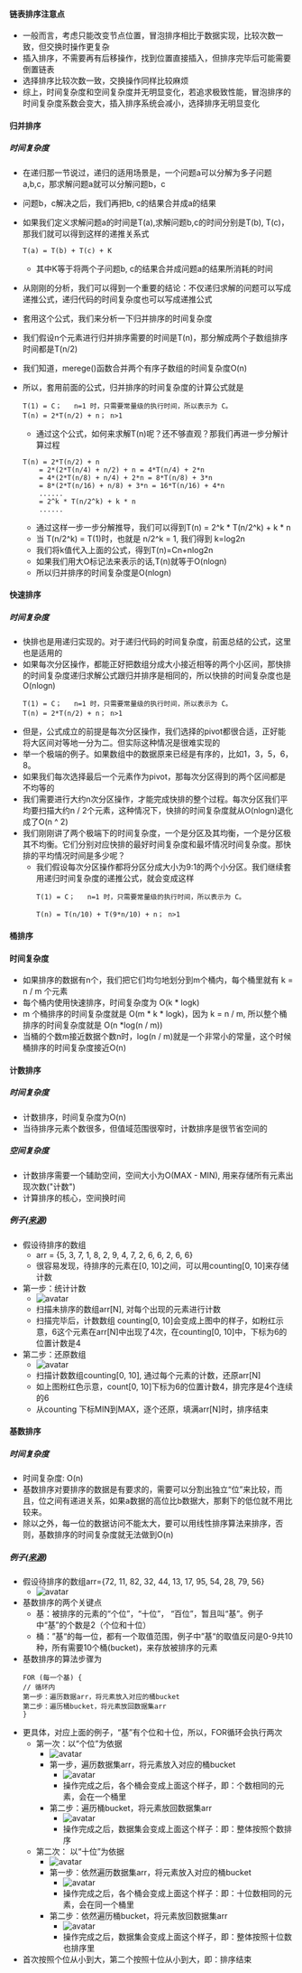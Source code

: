 #### 链表排序注意点
- 一般而言，考虑只能改变节点位置，冒泡排序相比于数据实现，比较次数一致，但交换时操作更复杂
- 插入排序，不需要再有后移操作，找到位置直接插入，但排序完毕后可能需要倒置链表
- 选择排序比较次数一致，交换操作同样比较麻烦
- 综上，时间复杂度和空间复杂度并无明显变化，若追求极致性能，冒泡排序的时间复杂度系数会变大，插入排序系统会减小，选择排序无明显变化

#### 归并排序
##### 时间复杂度
-  在递归那一节说过，递归的适用场景是，一个问题a可以分解为多子问题a,b,c，那求解问题a就可以分解问题b，c
-  问题b，c解决之后，我们再把b, c的结果合并成a的结果
-  如果我们定义求解问题a的时间是T(a),求解问题b,c的时间分别是T(b), T(c)，那我们就可以得到这样的递推关系式
    ```
    T(a) = T(b) + T(c) + K
    ```
    - 其中K等于将两个子问题b, c的结果合并成问题a的结果所消耗的时间

- 从刚刚的分析，我们可以得到一个重要的结论：不仅递归求解的问题可以写成递推公式，递归代码的时间复杂度也可以写成递推公式
- 套用这个公式，我们来分析一下归并排序的时间复杂度
- 我们假设n个元素进行归并排序需要的时间是T(n)，那分解成两个子数组排序时间都是T(n/2)
- 我们知道，merege()函数合并两个有序子数组的时间复杂度O(n)
- 所以，套用前面的公式，归并排序的时间复杂度的计算公式就是
    ```
    T(1) = C；   n=1 时，只需要常量级的执行时间，所以表示为 C。
    T(n) = 2*T(n/2) + n； n>1
    ```
    - 通过这个公式，如何来求解T(n)呢？还不够直观？那我们再进一步分解计算过程
    ```
    T(n) = 2*T(n/2) + n
        = 2*(2*T(n/4) + n/2) + n = 4*T(n/4) + 2*n
        = 4*(2*T(n/8) + n/4) + 2*n = 8*T(n/8) + 3*n
        = 8*(2*T(n/16) + n/8) + 3*n = 16*T(n/16) + 4*n
        ......
        = 2^k * T(n/2^k) + k * n
        ......
    ```
    - 通过这样一步一步分解推导，我们可以得到T(n) = 2^k * T(n/2^k) + k * n
    - 当 T(n/2^k) = T(1)时，也就是 n/2^k = 1, 我们得到 k=log2n
    - 我们将k值代入上面的公式，得到T(n)=Cn+nlog2n
    - 如果我们用大O标记法来表示的话,T(n)就等于O(nlogn)
    - 所以归并排序的时间复杂度是O(nlogn)

#### 快速排序
##### 时间复杂度
- 快排也是用递归实现的。对于递归代码的时间复杂度，前面总结的公式，这里也是适用的
- 如果每次分区操作，都能正好把数组分成大小接近相等的两个小区间，那快排的时间复杂度递归求解公式跟归并排序是相同的，所以快排的时间复杂度也是O(nlogn)
    ```
    T(1) = C；   n=1 时，只需要常量级的执行时间，所以表示为 C。
    T(n) = 2*T(n/2) + n； n>1
    ```
- 但是，公式成立的前提是每次分区操作，我们选择的pivot都很合适，正好能将大区间对等地一分为二。但实际这种情况是很难实现的
- 举一个极端的例子。如果数组中的数据原来已经是有序的，比如1，3，5，6，8。
- 如果我们每次选择最后一个元素作为pivot，那每次分区得到的两个区间都是不均等的
- 我们需要进行大约n次分区操作，才能完成快排的整个过程。每次分区我们平均要扫描大约n / 2个元素，这种情况下，快排的时间复杂度就从O(nlogn)退化成了O(n ^ 2)
- 我们刚刚讲了两个极端下的时间复杂度，一个是分区及其均衡，一个是分区极其不均衡。它们分别对应快排的最好时间复杂度和最坏情况时间复杂度。那快排的平均情况时间是多少呢？
  - 我们假设每次分区操作都将分区分成大小为9:1的两个小分区。我们继续套用递归时间复杂度的递推公式，就会变成这样
    ```
    T(1) = C；   n=1 时，只需要常量级的执行时间，所以表示为 C。

    T(n) = T(n/10) + T(9*n/10) + n； n>1
    ```

#### 桶排序
#### 时间复杂度
- 如果排序的数据有n个，我们把它们均匀地划分到m个桶内，每个桶里就有 k = n / m 个元素
- 每个桶内使用快速排序，时间复杂度为 O(k * logk)
- m 个桶排序的时间复杂度就是 O(m * k * logk)，因为 k = n / m, 所以整个桶排序的时间复杂度就是 O(n *log(n / m))
- 当桶的个数m接近数据个数n时，log(n / m)就是一个非常小的常量，这个时候桶排序的时间复杂度接近O(n)


#### 计数排序
##### 时间复杂度
- 计数排序，时间复杂度为O(n)
- 当待排序元素个数很多，但值域范围很窄时，计数排序是很节省空间的
  
##### 空间复杂度
- 计数排序需要一个辅助空间，空间大小为O(MAX - MIN), 用来存储所有元素出现次数("计数")
- 计算排序的核心，空间换时间

##### 例子([来源](https://mp.weixin.qq.com/s/KU-AUGOnLeRtE_hivl2uSA))
- 假设待排序的数组
  - arr = {5, 3, 7, 1, 8, 2, 9, 4, 7, 2, 6, 6, 2, 6, 6}
  - 很容易发现，待排序的元素在[0, 10]之间，可以用counting[0, 10]来存储计数
- 第一步：统计计数
  - ![avatar](images/../../images/count_sort_1.png)
  - 扫描未排序的数组arr[N], 对每个出现的元素进行计数
  - 扫描完毕后，计数数组 counting[0, 10]会变成上图中的样子，如粉红示意，6这个元素在arr[N]中出现了4次，在counting[0, 10]中，下标为6的位置计数是4
- 第二步：还原数组
  - ![avatar](images/../../images/count_sort_2.png)
  - 扫描计数数组counting[0, 10], 通过每个元素的计数，还原arr[N]
  - 如上图粉红色示意，count[0, 10]下标为6的位置计数4，排完序是4个连续的6
  - 从counting 下标MIN到MAX，逐个还原，填满arr[N]时，排序结束


#### 基数排序
##### 时间复杂度
-  时间复杂度: O(n)
-  基数排序对要排序的数据是有要求的，需要可以分割出独立“位”来比较，而且，位之间有递进关系，如果a数据的高位比b数据大，那剩下的低位就不用比较来。
-  除以之外，每一位的数据访问不能太大，要可以用线性排序算法来排序，否则，基数排序的时间复杂度就无法做到O(n)

##### 例子([来源](https://mp.weixin.qq.com/s?__biz=MjM5ODYxMDA5OQ==&mid=2651961634&idx=1&sn=1e9617d6f6bd2790eabedca22ea49879&chksm=bd2d0cfe8a5a85e8dd52dd0453abe7118932f3dd0068682c6829c37d69e197acfe0efff051e7&scene=21#wechat_redirect))
- 假设待排序的数组arr={72, 11, 82, 32, 44, 13, 17, 95, 54, 28, 79, 56}
  - ![avatar](images/../../images/radix_sort_1.png)
- 基数排序的两个关键点
  - 基：被排序的元素的“个位”，“十位”， “百位”，暂且叫“基”。例子中“基”的个数是2（个位和十位）
  - 桶：”基“的每一位，都有一个取值范围，例子中”基“的取值反问是0-9共10种，所有需要10个桶(bucket)，来存放被排序的元素
- 基数排序的算法步骤为
    ```
    FOR (每一个基) {
    // 循环内
    第一步：遍历数据arr，将元素放入对应的桶bucket
    第二步：遍历桶bucket，将元素放回数据集arr
    }
    ```
- 更具体，对应上面的例子，“基”有个位和十位，所以，FOR循环会执行两次
  - 第一次：以“个位”为依据
    - ![avatar](images/../../images/radix_sort_2.png)   
    - 第一步，遍历数据集arr，将元素放入对应的桶bucket
      - ![avatar](images/../../images/radix_sort_3.png)
      - 操作完成之后，各个桶会变成上面这个样子，即：个数相同的元素，会在一个桶里
    - 第二步：遍历桶bucket，将元素放回数据集arr
      - ![avatar](images/../../images/radix_sort_4.png)
      - 操作完成之后，数据集会变成上面这个样子：即：整体按照个数排序
  - 第二次： 以“十位”为依据
    - ![avatar](images/../../images/radix_sort_5.png)
    - 第一步：依然遍历数据集arr，将元素放入对应的桶bucket
      - ![avatar](images/../../images/radix_sort_6.png)
      - 操作完成之后，各个桶会变成上面这个样子：即：十位数相同的元素，会在同一个桶里
    - 第二步：依然遍历桶bucket，将元素放回数据集arr
      - ![avatar](images/../../images/radix_sort_7.png)
      - 操作完成之后，数据集会变成上面这个样子，即：整体按照十位数也排序里
- 首次按照个位从小到大，第二个按照十位从小到大，即：排序结束
    